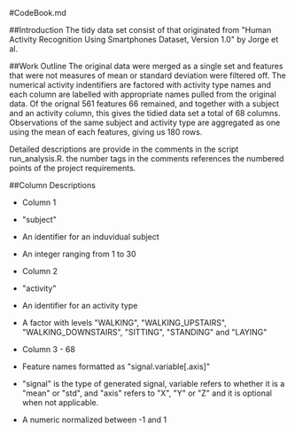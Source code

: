 #CodeBook.md

##Introduction
The tidy data set consist of that originated from "Human Activity Recognition Using Smartphones Dataset, Version 1.0" by Jorge et al.

##Work Outline
The original data were merged as a single set and features that were not measures of mean or standard deviation were filtered off. The numerical activity indentifiers are factored with activity type names and each column are labelled with appropriate names pulled from the original data. Of the orignal 561 features 66 remained, and together with a subject and an activity column, this gives the tidied data set a total of 68 columns. Observations of the same subject and activity type are aggregated as one using the mean of each features, giving us 180 rows.

Detailed descriptions are provide in the comments in the script run_analysis.R. the number tags in the comments references the numbered points of the project requirements.

##Column Descriptions
* Column 1
 * "subject"
 * An identifier for an induvidual subject
 * An integer ranging from 1 to 30

* Column 2
 * "activity"
 * An identifier for an activity type
 * A factor with levels "WALKING", "WALKING_UPSTAIRS", "WALKING_DOWNSTAIRS", "SITTING", "STANDING" and "LAYING"

* Column 3 - 68
 * Feature names formatted as "signal.variable[.axis]"
 * "signal" is the type of generated signal, variable refers to whether it is a "mean" or "std", and "axis" refers to "X", "Y" or "Z" and it is optional when not applicable.
 * A numeric normalized between -1 and 1

